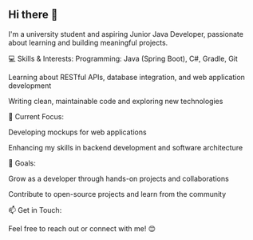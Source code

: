 ## Hi there 👋
I'm a university student and aspiring Junior Java Developer, passionate about learning and building meaningful projects.


💻 Skills & Interests:
Programming: Java (Spring Boot), C#, Gradle, Git

Learning about RESTful APIs, database integration, and web application development

Writing clean, maintainable code and exploring new technologies


🚀 Current Focus:

Developing mockups for web applications

Enhancing my skills in backend development and software architecture


🌱 Goals:

Grow as a developer through hands-on projects and collaborations

Contribute to open-source projects and learn from the community


📫 Get in Touch:

Feel free to reach out or connect with me! 😊

<!--
**LiudmilaKorchikova/LiudmilaKorchikova** is a ✨ _special_ ✨ repository because its `README.md` (this file) appears on your GitHub profile.

Here are some ideas to get you started:

- 🔭 I’m currently working on ...
- 🌱 I’m currently learning ...
- 👯 I’m looking to collaborate on ...
- 🤔 I’m looking for help with ...
- 💬 Ask me about ...
- 📫 How to reach me: ...
- 😄 Pronouns: ...
- ⚡ Fun fact: ...
-->
